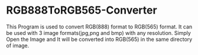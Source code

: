 # RGB888ToRGB565-Converter
This Program is used to convert RGB(888) format to RGB(565) format. It can be used with 3 image formats(jpg,png and bmp) with any resolution. Simply Open the Image and It will be converted into RGB(565) in the same directory of image. 
